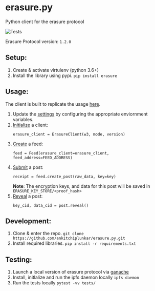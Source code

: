 # erasure.py
Python client for the erasure protocol

![Tests](https://travis-ci.com/ankitchiplunkar/erasure.py.svg?branch=master)

Erasure Protocol version: `1.2.0`


## Setup:
1. Create & activate virtulenv (python 3.6+)
2. Install the library using pypi. `pip install erasure`

## Usage:
The client is built to replicate the usage [here](https://github.com/erasureprotocol/erasure-protocol#example-usage-of-erasureclient).

1. Update the [settings](https://github.com/ankitchiplunkar/erasure.py/blob/master/erasure/settings.py) by configuring the appropriate enviornment variables.
2. [Initialize](https://github.com/ankitchiplunkar/erasure.py/blob/master/tests/common.py) a client:
    ```
    erasure_client = ErasureClient(w3, mode, version)
    ```
3. [Create](https://github.com/ankitchiplunkar/erasure.py/blob/master/tests/common.py) a feed:
    ```
    feed = Feed(erasure_client=erasure_client, feed_address=FEED_ADDRESS)
    ```
4. [Submit](https://github.com/ankitchiplunkar/erasure.py/blob/master/tests/test_feed.py) a post:
    ```
    receipt = feed.create_post(raw_data, key=key)
    ```
    **Note**: The encryption keys, and data for this post will be saved in `ERASURE_KEY_STORE/<proof_hash>`
5. [Reveal](https://github.com/ankitchiplunkar/erasure.py/blob/master/tests/test_post.py) a post:
    ```
    key_cid, data_cid = post.reveal()
    ```

## Development:
1. Clone & enter the repo. `git clone https://github.com/ankitchiplunkar/erasure.py.git`
2. Install required libraries. `pip install -r requirements.txt`

## Testing:
1. Launch a local version of erasure protocol via [ganache](https://github.com/erasureprotocol/erasure-protocol/tree/master/packages/testenv#deploy-contracts-to-local-ganache-server)
2. Install, initlalize and run the ipfs daemon locally `ipfs daemon`
3. Run the tests locally `pytest -vv tests/`
